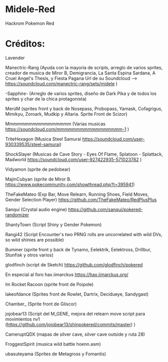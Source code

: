 # Midele-Red
 Hackrom Pokemon Red

# Créditos:
Lavender

Manectric-Rang (Ayuda con la mayoria de scripts, arreglo de varios sprites, creador de musica de Miror B, Demigrancia, La Santa Espina Sardana, A Cruel Angel's Thesis, y Fiesta Pagana
Url de su Soundcloud --> https://soundcloud.com/manectric-rang/sets/midele )

-Sapphire- (Arreglo de varios sprites, diseño de Dark Pika y de todos los sprites y char de la chica protagonista)

MerúM (sprites front y back de Nosepass, Probopass, Yamask, Cofagrigus, Mimikyu, Zoroark, Mudkip y Altaria. Sprite Front de Scizor)

Mmmmmmmmmmmmmmmmm (Varias musicas https://soundcloud.com/mmmmmmmmmmmmmmmmm-1 )

TriteHexagon (Musica Steel Samurai https://soundcloud.com/user-930339535/steel-samurai)

ShockSlayer (Musicas de Cave Story - Eyes Of Flame, Splatoon - Splattack, Madworld https://soundcloud.com/user-927422935-571023782 )

Vidyamon (sprite de pedobear)

MajinCubyan (sprite de Miror B. https://www.pokecommunity.com/showthread.php?t=395941)

TheFakeMateo  (Exp Bar, Move Relearn, Running Shoes, Field Moves, Gender Selection Player) https://github.com/TheFakeMateo/RedPlusPlus

Sanqui (Crystal audio engine) https://github.com/sanqui/pokered-randomizer

ShantyTown (Script Shiny y Gender Pokemon) 

Rangi42 (Script  Encounter's two PRNG rolls are uncorrelated with wild DVs, so wild shinies are possible)

Bummer (sprite front y back de Tynamo, Eelektrik, Eelektross, Drillbur, Stunfisk y otros varios)

glodfinch (script de Sketch) https://github.com/glodfinch/pokered

En especial al foro hax.iimarckus https://hax.iimarckus.org/

Im Rocket Racoon (sprite front de Poipole)

lakeofdance (Sprites front de Rowlet, Dartrix, Decidueye, Sandygast)

Chamber_ (Sprite front de Gliscor)

jojobear13 (Script del M_GENE, mejora del relearn move script para movimientos nv1 (https://github.com/jojobear13/shinpokered/commits/master) )

CameruptQDX (mapas de silver cave, silver cave outside y ruta 28)

FroggestSpirit (musica wild battle hoenn.asm)

ubasuteyama (Sprites de Metagross y Fomantis)